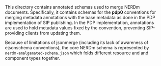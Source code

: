 This directory contains annotated schemas used to merge NERDm
documents.  Specifically, it contains schemas for the **pdp0** 
conventions for merging metadata annotations with the base metadata as
done in the PDP implementation of SIP publishing.  In the PDP
implementation, annotations are used to hold metadata values fixed by
the convention, preventing SIP-providing clients from updating them.  

Because of limitations of jsonmerge (including its lack of awareness
of ejsonschema conventions), the core NERDm schema is represented by
`nerdm-amalgamated-schema.json` which folds different resource and 
and component types together.

